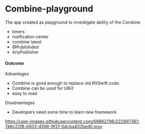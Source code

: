 
# Combine-playground
The app created as playground to investigate ability of the Combine
- timers
- notification center 
- combine latest 
- @Publishded 
- AnyPublisher

#### Outcome
Advantages
- Combine is good enough to replace old RXSwift code.
- Combine can be used for UIKit
- easy to read

Disadvantages 
- Developers need some time to learn new framework

https://user-images.githubusercontent.com/69862796/222897381-746c22f8-b503-4596-9f21-04cba402bed0.mov

